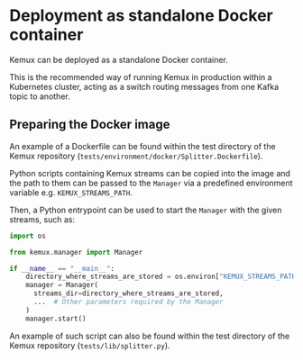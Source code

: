 # Deployment as standalone Docker container

Kemux can be deployed as a standalone Docker container.

This is the recommended way of running Kemux in production within a Kubernetes cluster, acting as a switch routing messages from one Kafka topic to another.

## Preparing the Docker image

An example of a Dockerfile can be found within the test directory of the Kemux repository (`tests/environment/docker/Splitter.Dockerfile`).

Python scripts containing Kemux streams can be copied into the image and the path to them can be passed to the `Manager` via a predefined environment variable e.g. `KEMUX_STREAMS_PATH`.

Then, a Python entrypoint can be used to start the `Manager` with the given streams, such as:

```python
import os

from kemux.manager import Manager

if __name__ == "__main__":
    directory_where_streams_are_stored = os.environ["KEMUX_STREAMS_PATH"]
    manager = Manager(
      streams_dir=directory_where_streams_are_stored,
      ...  # Other parameters required by the Manager
    )
    manager.start()
```

An example of such script can also be found within the test directory of the Kemux repository (`tests/lib/splitter.py`).
